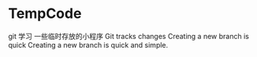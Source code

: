 # TempCode
git 学习
一些临时存放的小程序
Git tracks changes
Creating a new branch is quick
Creating a new branch is quick and simple.
